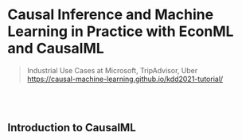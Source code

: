 # Causal Inference and Machine Learning in Practice with EconML and CausalML
> Industrial Use Cases at Microsoft, TripAdvisor, Uber <br>
> https://causal-machine-learning.github.io/kdd2021-tutorial/

<br><br>

## Introduction to CausalML

